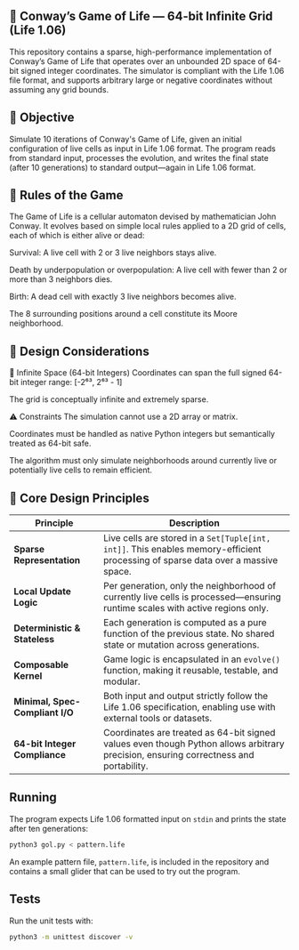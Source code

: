 ## 🧬 Conway’s Game of Life — 64-bit Infinite Grid (Life 1.06)
This repository contains a sparse, high-performance implementation of Conway’s Game of Life that operates over an unbounded 2D space of 64-bit signed integer coordinates. The simulator is compliant with the Life 1.06 file format, and supports arbitrary large or negative coordinates without assuming any grid bounds.

## 🎯 Objective
Simulate 10 iterations of Conway's Game of Life, given an initial configuration of live cells as input in Life 1.06 format. The program reads from standard input, processes the evolution, and writes the final state (after 10 generations) to standard output—again in Life 1.06 format.

## 📜 Rules of the Game
The Game of Life is a cellular automaton devised by mathematician John Conway. It evolves based on simple local rules applied to a 2D grid of cells, each of which is either alive or dead:

Survival: A live cell with 2 or 3 live neighbors stays alive.

Death by underpopulation or overpopulation: A live cell with fewer than 2 or more than 3 neighbors dies.

Birth: A dead cell with exactly 3 live neighbors becomes alive.

The 8 surrounding positions around a cell constitute its Moore neighborhood.

## 🧠 Design Considerations
📏 Infinite Space (64-bit Integers)
Coordinates can span the full signed 64-bit integer range:
[-2⁶³, 2⁶³ - 1]

The grid is conceptually infinite and extremely sparse.

⚠️ Constraints
The simulation cannot use a 2D array or matrix.

Coordinates must be handled as native Python integers but semantically treated as 64-bit safe.

The algorithm must only simulate neighborhoods around currently live or potentially live cells to remain efficient.

## 🧱 Core Design Principles
| Principle                       | Description                                                                                                                          |
| ------------------------------- | ------------------------------------------------------------------------------------------------------------------------------------ |
| **Sparse Representation**       | Live cells are stored in a `Set[Tuple[int, int]]`. This enables memory-efficient processing of sparse data over a massive space.     |
| **Local Update Logic**          | Per generation, only the neighborhood of currently live cells is processed—ensuring runtime scales with active regions only.         |
| **Deterministic & Stateless**   | Each generation is computed as a pure function of the previous state. No shared state or mutation across generations.                |
| **Composable Kernel**           | Game logic is encapsulated in an `evolve()` function, making it reusable, testable, and modular.                                     |
| **Minimal, Spec-Compliant I/O** | Both input and output strictly follow the Life 1.06 specification, enabling use with external tools or datasets.                     |
| **64-bit Integer Compliance**   | Coordinates are treated as 64-bit signed values even though Python allows arbitrary precision, ensuring correctness and portability. |

## Running

The program expects Life 1.06 formatted input on `stdin` and prints the
state after ten generations:

```bash
python3 gol.py < pattern.life
```

An example pattern file, `pattern.life`, is included in the repository and
contains a small glider that can be used to try out the program.

## Tests

Run the unit tests with:

```bash
python3 -m unittest discover -v
```
